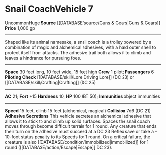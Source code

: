 ﻿---
ac: '21'
climb_speed: '15'
fortitude: '+15'
hardness: '10'
hp: '100'
id: '28'
item_category: Vehicles
land_speed: '15'
level: '7'
max_speed: '15'
name: Snail Coach
price: 1,000 gp
rarity: Uncommon
size: Huge
source: '[[DATABASE/source/Guns & Gears|Guns & Gears]]'
trait:
- '[[DATABASE/trait/Uncommon|Uncommon]]'
type: Vehicle

---
# Snail Coach<span class="item-type">Vehicle 7</span>

<span class="trait-uncommon item-trait">Uncommon</span><span class="trait-size item-trait">Huge</span>
**Source** [[DATABASE/source/Guns & Gears|Guns & Gears]]
**Price** 1,000 gp

---
Shaped like its animal namesake, a snail coach is a trolley powered by a combination of magic and alchemical adhesives, with a hard outer shell to protect itself from attacks. The adhesive trail both allows it to climb and leaves a hindrance for pursuing foes.

---
**Space** 30 feet long, 10 feet wide, 15 feet high
**Crew** 1 pilot; **Passengers** 6
**Piloting Check** [[DATABASE/skill/Lore|Driving Lore]] (DC 23) or [[DATABASE/skill/Crafting|Crafting]] (DC 25)

---
**AC** 21; **Fort** +15
**Hardness** 10, **HP** 100 (BT 50); **Immunities** object immunities

---
**Speed** 15 feet, climb 15 feet (alchemical, magical)
**Collision** 7d6 (DC 21)
**Adhesive Secretions** This vehicle secretes an alchemical adhesive that allows it to stick to and climb up solid surfaces. Spaces the snail coach moves through become difficult terrain for 1 round. Any creature that ends their turn on the adhesive must succeed at a DC 23 Reflex save or take a –10-foot status penalty to its Speeds for 1 round. On a critical failure, the creature is also [[DATABASE/condition/Immobilized|immobilized]] for 1 round ([[DATABASE/action/Escape|Escape]] DC 23).